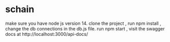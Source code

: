 # schain
make sure you have node js version 14. clone the project , run npm install , change the db connections in the db.js file. run npm start , visit the swagger docs at http://localhost:3000/api-docs/
